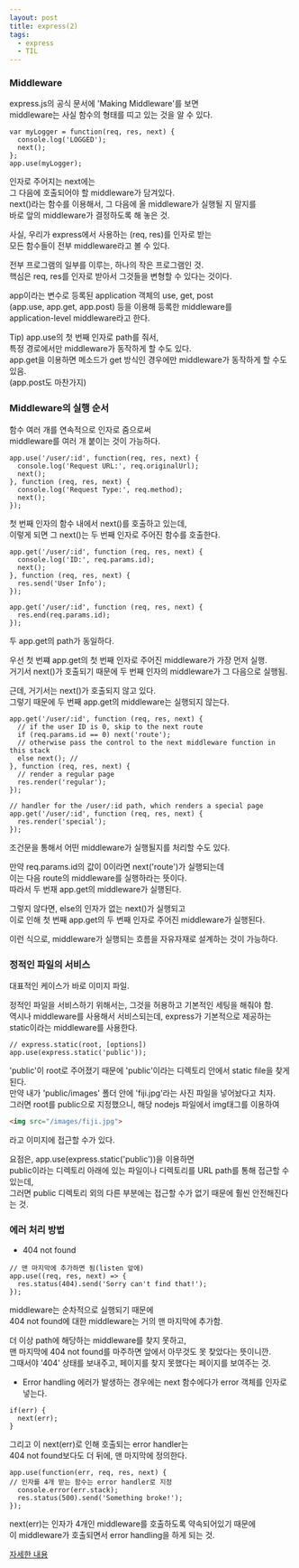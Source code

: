 ```yaml
---
layout: post
title: express(2)
tags:
  - express
  - TIL
---
```


### Middleware  
express.js의 공식 문서에 'Making Middleware'를 보면  
middleware는 사실 함수의 형태를 띠고 있는 것을 알 수 있다.  

```nodejs
var myLogger = function(req, res, next) {
  console.log('LOGGED');
  next();
};
app.use(myLogger);
```
인자로 주어지는 next에는  
그 다음에 호출되어야 할 middleware가 담겨있다.  
next()라는 함수를 이용해서, 그 다음에 올 middleware가 실행될 지 말지를  
바로 앞의 middleware가 결정하도록 해 놓은 것.  

사실, 우리가 express에서 사용하는 (req, res)를 인자로 받는  
모든 함수들이 전부 middleware라고 볼 수 있다.  

전부 프로그램의 일부를 이루는, 하나의 작은 프로그램인 것.  
핵심은 req, res를 인자로 받아서 그것들을 변형할 수 있다는 것이다.  

app이라는 변수로 등록된 application 객체의 use, get, post  
(app.use, app.get, app.post) 등을 이용해 등록한 middleware를  
application-level middleware라고 한다.  

Tip) app.use의 첫 번째 인자로 path를 줘서,  
특정 경로에서만 middleware가 동작하게 할 수도 있다.  
app.get을 이용하면 메소드가 get 방식인 경우에만 middleware가 동작하게 할 수도 있음.  
(app.post도 마찬가지)  

### Middleware의 실행 순서  
함수 여러 개를 연속적으로 인자로 줌으로써  
middleware를 여러 개 붙이는 것이 가능하다.  

```nodejs
app.use('/user/:id', function(req, res, next) {
  console.log('Request URL:', req.originalUrl);
  next();
}, function (req, res, next) {
  console.log('Request Type:', req.method);
  next();
});
```

첫 번째 인자의 함수 내에서 next()를 호출하고 있는데,  
이렇게 되면 그 next()는 두 번째 인자로 주어진 함수를 호출한다.  

```nodejs
app.get('/user/:id', function (req, res, next) {
  console.log('ID:', req.params.id);
  next();
}, function (req, res, next) {
  res.send('User Info');
});

app.get('/user/:id', function (req, res, next) {
  res.end(req.params.id);
});
```

두 app.get의 path가 동일하다.  

우선 첫 번쨰 app.get의 첫 번째 인자로 주어진 middleware가 가장 먼저 실행.  
거기서 next()가 호출되기 때문에 두 번째 인자의 middleware가 그 다음으로 실행됨.  

근데, 거기서는 next()가 호출되지 않고 있다.  
그렇기 때문에 두 번째 app.get의 middleware는 실행되지 않는다.  

```nodejs
app.get('/user/:id', function (req, res, next) {
  // if the user ID is 0, skip to the next route
  if (req.params.id == 0) next('route');
  // otherwise pass the control to the next middleware function in this stack
  else next(); //
}, function (req, res, next) {
  // render a regular page
  res.render('regular');
});

// handler for the /user/:id path, which renders a special page
app.get('/user/:id', function (req, res, next) {
  res.render('special');
});
```

조건문을 통해서 어떤 middleware가 실행될지를 처리할 수도 있다.  

만약 req.params.id의 값이 0이라면 next('route')가 실행되는데  
이는 다음 route의 middleware를 실행하라는 뜻이다.  
따라서 두 번재 app.get의 middleware가 실행된다.  

그렇지 않다면, else의 인자가 없는 next()가 실행되고  
이로 인해 첫 번째 app.get의 두 번째 인자로 주어진 middleware가 실행된다.  

이런 식으로, middleware가 실행되는 흐름을 자유자재로 설계하는 것이 가능하다.  

### 정적인 파일의 서비스  
대표적인 케이스가 바로 이미지 파일.  

정적인 파일을 서비스하기 위해서는, 그것을 허용하고 기본적인 세팅을 해줘야 함.  
역시나 middleware를 사용해서 서비스되는데, express가 기본적으로 제공하는  
static이라는 middleware를 사용한다.  

```nodejs
// express.static(root, [options])
app.use(express.static('public'));
```

'public'이 root로 주어졌기 때문에 'public'이라는 디렉토리 안에서 static file을 찾게 된다.  
만약 내가 'public/images' 폴더 안에 'fiji.jpg'라는 사진 파일을 넣어놨다고 치자.  
그러면 root를 public으로 지정했으니, 해당 nodejs 파일에서 img태그를 이용하여  

```html
<img src="/images/fiji.jpg">
```
라고 이미지에 접근할 수가 있다.  

요점은, app.use(express.static('public'))을 이용하면  
public이라는 디렉토리 아래에 있는 파일이나 디렉토리를 URL path를 통해 접근할 수 있는데,  
그러면 public 디렉토리 외의 다른 부분에는 접근할 수가 없기 때문에 훨씬 안전해진다는 것.  

### 에러 처리 방법  
* 404 not found  
```nodejs
// 맨 마지막에 추가하면 됨(listen 앞에)
app.use((req, res, next) => {
  res.status(404).send('Sorry can't find that!');
});
```
middleware는 순차적으로 실행되기 때문에  
404 not found에 대한 middleware는 거의 맨 마지막에 추가함.  

더 이상 path에 해당하는 middleware를 찾지 못하고,  
맨 마지막에 404 not found를 마주하면 앞에서 아무것도 못 찾았다는 뜻이니깐.  
그때서야 '404' 상태를 보내주고, 페이지를 찾지 못했다는 페이지를 보여주는 것.  

* Error handling
에러가 발생하는 경우에는 next 함수에다가 error 객체를 인자로 넣는다.  

``` nodejs
if(err) {
  next(err);
}
```  
그리고 이 next(err)로 인해 호출되는 error handler는  
404 not found보다도 더 뒤에, 맨 마지막에 정의한다.  

```nodejs
app.use(function(err, req, res, next) {
// 인자를 4개 받는 함수는 error handler로 지정
  console.error(err.stack);
  res.status(500).send('Something broke!');
});
```
next(err)는 인자가 4개인 middleware를 호출하도록 약속되어있기 때문에  
이 middleware가 호출되면서 error handling을 하게 되는 것.  

[자세한 내용](https://expressjs.com/ko/guide/error-handling.html)